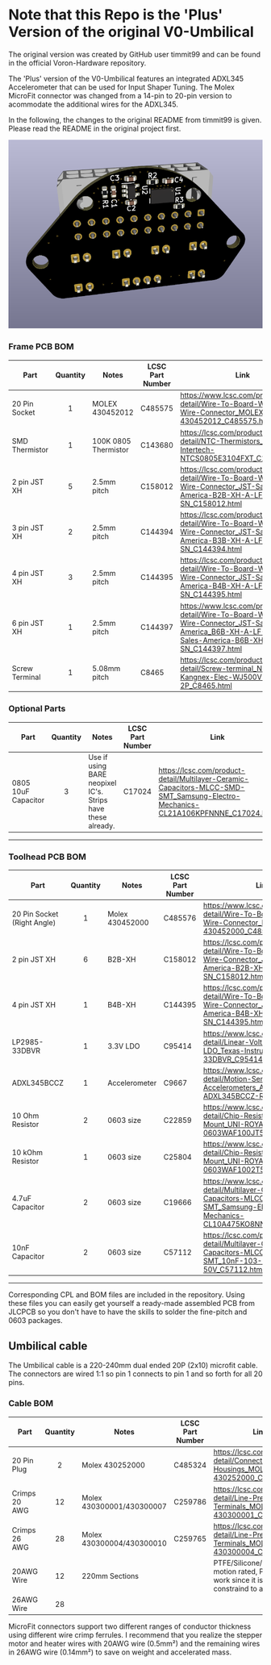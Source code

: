 # Note that this Repo is the 'Plus' Version of the original V0-Umbilical
The original version was created by GitHub user timmit99 and can be found in the official Voron-Hardware repository.

The 'Plus' version of the V0-Umbilical features an integrated ADXL345 Accelerometer that can be used for Input Shaper Tuning.
The Molex MicroFit connector was changed from a 14-pin to 20-pin version to acommodate the additional wires for the ADXL345.

In the following, the changes to the original README from timmit99 is given. Please read the README in the original project first.

![Toolhead PCB with ADXL345 Accelerometer](/Images/Toolhead-PCB-2.png?raw=true "Title")

### Frame PCB BOM
| Part      | Quantity | Notes | LCSC Part Number | Link |
| ----------- | :-: | ----------- | ----------- |----------- |
| 20 Pin Socket   |  1 | MOLEX 430452012 | C485575   | https://www.lcsc.com/product-detail/Wire-To-Board-Wire-To-Wire-Connector_MOLEX-430452012_C485575.html |
| SMD Thermistor  |  1 | 100K 0805 Thermistor | C143680   | https://lcsc.com/product-detail/NTC-Thermistors_Vishay-Intertech-NTCS0805E3104FXT_C143680.html |
| 2 pin JST XH    |  5 | 2.5mm pitch | C158012   | https://lcsc.com/product-detail/Wire-To-Board-Wire-To-Wire-Connector_JST-Sales-America-B2B-XH-A-LF-SN_C158012.html |
| 3 pin JST XH    |  2 | 2.5mm pitch | C144394   | https://lcsc.com/product-detail/Wire-To-Board-Wire-To-Wire-Connector_JST-Sales-America-B3B-XH-A-LF-SN_C144394.html |
| 4 pin JST XH    |  3 | 2.5mm pitch | C144395   | https://lcsc.com/product-detail/Wire-To-Board-Wire-To-Wire-Connector_JST-Sales-America-B4B-XH-A-LF-SN_C144395.html |
| 6 pin JST XH    |  1 | 2.5mm pitch | C144397   | https://www.lcsc.com/product-detail/Wire-To-Board-Wire-To-Wire-Connector_JST-Sales-America_B6B-XH-A-LF-SN_JST-Sales-America-B6B-XH-A-LF-SN_C144397.html |
| Screw Terminal  |  1 | 5.08mm pitch | C8465     | https://lcsc.com/product-detail/Screw-terminal_Ningbo-Kangnex-Elec-WJ500V-5-08-2P_C8465.html |


### Optional Parts
| Part      | Quantity | Notes | LCSC Part Number | Link |
| ----------- | :-: | ----------- | ----------- |----------- |
| 0805 10uF Capacitor  |  3 | Use if using BARE neopixel IC's. Strips have these already. | C17024     | https://lcsc.com/product-detail/Multilayer-Ceramic-Capacitors-MLCC-SMD-SMT_Samsung-Electro-Mechanics-CL21A106KPFNNNE_C17024.html |
----

### Toolhead PCB BOM
| Part      | Quantity | Notes | LCSC Part Number | Link |
| ----------- | :-: | ----------- | ----------- |----------- |
| 20 Pin Socket (Right Angle)   | 1 |  Molex 430452000  | C485576   | https://www.lcsc.com/product-detail/Wire-To-Board-Wire-To-Wire-Connector_MOLEX-430452000_C485576.html |
| 2 pin JST XH    | 6 |  B2B-XH  | C158012   | https://lcsc.com/product-detail/Wire-To-Board-Wire-To-Wire-Connector_JST-Sales-America-B2B-XH-A-LF-SN_C158012.html |
| 4 pin JST XH    | 1 |  B4B-XH  | C144395   | https://lcsc.com/product-detail/Wire-To-Board-Wire-To-Wire-Connector_JST-Sales-America-B4B-XH-A-LF-SN_C144395.html |
| LP2985-33DBVR   | 1 | 3.3V LDO | C95414    | https://www.lcsc.com/product-detail/Linear-Voltage-Regulators-LDO_Texas-Instruments-LP2985-33DBVR_C95414.html |
| ADXL345BCCZ     | 1 | Accelerometer | C9667     | https://www.lcsc.com/product-detail/Motion-Sensors-Accelerometers_Analog-Devices-ADXL345BCCZ-RL7_C9667.html |
| 10 Ohm Resistor | 2 | 0603 size |  C22859  | https://www.lcsc.com/product-detail/Chip-Resistor-Surface-Mount_UNI-ROYAL-Uniroyal-Elec-0603WAF100JT5E_C22859.html |
| 10 kOhm Resistor| 1 | 0603 size |   C25804 | https://www.lcsc.com/product-detail/Chip-Resistor-Surface-Mount_UNI-ROYAL-Uniroyal-Elec-0603WAF1002T5E_C25804.html |
| 4.7uF Capacitor | 2 | 0603 size |  C19666  | https://www.lcsc.com/product-detail/Multilayer-Ceramic-Capacitors-MLCC-SMD-SMT_Samsung-Electro-Mechanics-CL10A475KO8NNNC_C19666.html |
| 10nF Capacitor  | 2 | 0603 size |  C57112  | https://lcsc.com/product-detail/Multilayer-Ceramic-Capacitors-MLCC-SMD-SMT_10nF-103-10-50V_C57112.html/?href=jlc-SMT |
---

Corresponding CPL and BOM files are included in the repository. Using these files you can easily get yourself a ready-made assembled PCB from JLCPCB so you don't have to have the skills to solder the fine-pitch and 0603 packages.

## Umbilical cable

The Umbilical cable is a 220-240mm dual ended 20P (2x10) microfit cable. The connectors are wired 1:1 so pin 1 connects to pin 1 and so forth for all 20 pins.

### Cable BOM
| Part      | Quantity | Notes | LCSC Part Number | Link |
| ----------- | :-: | ----------- | ----------- |----------- |
| 20 Pin Plug     | 2  | Molex 430252000 | C485324   | https://lcsc.com/product-detail/Connectors-Housings_MOLEX-430252000_C485324.html |
| Crimps 20 AWG   | 12 | Molex 430300001/430300007 | C259786   | https://lcsc.com/product-detail/Line-Pressing-Terminals_MOLEX-430300001_C259786.html |
| Crimps 26 AWG   | 28 | Molex 430300004/430300010 | C259765   | https://lcsc.com/product-detail/Line-Pressing-Terminals_MOLEX-430300004_C259765.html |
| 20AWG Wire      | 12 | 220mm Sections  |    | PTFE/Silicone/Hefulon for motion rated, PVC *could* work since it isn't constraind to a cable chain |
| 26AWG Wire      | 28 |   |    |  |

MicroFit connectors support two different ranges of conductor thickness using different wire crimp ferrules. I recommend that you realize the stepper motor and heater wires with 20AWG wire (0.5mm²) and the remaining wires in 26AWG wire (0.14mm²) to save on weight and accelerated mass.
